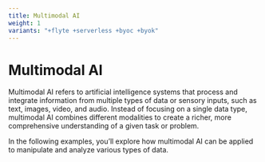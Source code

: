 ```yaml
---
title: Multimodal AI
weight: 1
variants: "+flyte +serverless +byoc +byok"
---
```


# Multimodal AI

Multimodal AI refers to artificial intelligence systems that process and integrate information from multiple types of data or sensory inputs, such as text, images, video, and audio. Instead of focusing on a single data type, multimodal AI combines different modalities to create a richer, more comprehensive understanding of a given task or problem.

In the following examples, you’ll explore how multimodal AI can be applied to manipulate and analyze various types of data.